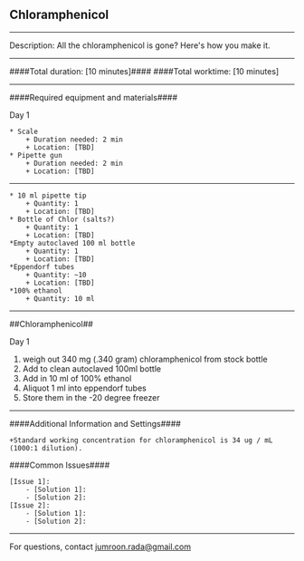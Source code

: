 Chloramphenicol
--------------
- - - - - - - - - - - - - - - - - - - - - - - - - - - - - - - - - - - - - - - - - - - -
Description: All the chloramphenicol is gone? Here's how you make it. 

- - - - - - - - - - - - - - - - - - - - - - - - - - - - - - - - - - - - - - - - - - - -
####Total duration: [10 minutes]####
####Total worktime: [10 minutes]
    
- - - - - - - - - - - - - - - - - - - - - - - - - - - - - - - - - - - - - - - - - - - -

####Required equipment and materials####

Day 1

    * Scale
        + Duration needed: 2 min
        + Location: [TBD]
    * Pipette gun
        + Duration needed: 2 min
        + Location: [TBD]
  
------

    * 10 ml pipette tip
        + Quantity: 1
        + Location: [TBD]  
    * Bottle of Chlor (salts?)  
        + Quantity: 1  
        + Location: [TBD]  
    *Empty autoclaved 100 ml bottle  
        + Quantity: 1  
        + Location: [TBD]  
    *Eppendorf tubes  
        + Quantity: ~10  
        + Location: [TBD]  
    *100% ethanol  
        + Quantity: 10 ml
    
    
- - - - - - - - - - - - - - - - - - - - - - - - - - - - - - - - - - - - - - - - - - - - 

##Chloramphenicol##

Day 1

1. weigh out 340 mg (.340 gram) chloramphenicol from stock bottle 
2. Add to clean autoclaved 100ml bottle
3. Add in 10 ml of 100% ethanol
4. Aliquot 1 ml into eppendorf tubes
5. Store them in the -20 degree freezer


- - - - - - - - - - - - - - - - - - - - - - - - - - - - - - - - - - - - - - - - - - - - 
    
    
####Additional Information and Settings####

    +Standard working concentration for chloramphenicol is 34 ug / mL (1000:1 dilution).
    

####Common Issues####

    [Issue 1]:
        - [Solution 1]:
        - [Solution 2]:
    [Issue 2]:
        - [Solution 1]:
        - [Solution 2]:
- - - - - - - - - - - - - - - - - - - - - - - - - - - - - - - - - - - - - - - - - - - - 
       
For questions, contact jumroon.rada@gmail.com    
